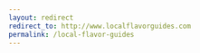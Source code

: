 ```yaml
---
layout: redirect
redirect_to: http://www.localflavorguides.com
permalink: /local-flavor-guides
---
```

